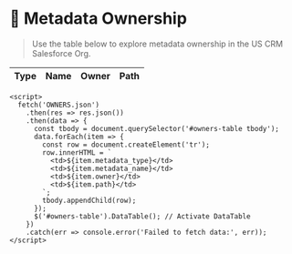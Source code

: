 # 🧾 Metadata Ownership

> Use the table below to explore metadata ownership in the US CRM Salesforce Org.
<table id="owners-table" class="display" style="width:100%">
        <thead>
          <tr>
            <th>Type</th>
            <th>Name</th>
            <th>Owner</th>
            <th>Path</th>
          </tr>
        </thead>
        <tbody></tbody>
    </table>
      
    <script>
      fetch('OWNERS.json')
        .then(res => res.json())
        .then(data => {
          const tbody = document.querySelector('#owners-table tbody');
          data.forEach(item => {
            const row = document.createElement('tr');
            row.innerHTML = `
              <td>${item.metadata_type}</td>
              <td>${item.metadata_name}</td>
              <td>${item.owner}</td>
              <td>${item.path}</td>
            `;
            tbody.appendChild(row);
          });
          $('#owners-table').DataTable(); // Activate DataTable
        })
        .catch(err => console.error('Failed to fetch data:', err));
    </script>